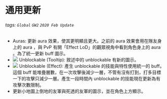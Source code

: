 # 通用更新

###### tags: `Global` `GW2` `2020 Feb Update`

* Auras: 更新 aura 效果，使其更明顯且更大。之前的 aura 效果會用在隊友身上的 aura ，與 PvP 有開「Effect LoD」的觀眾視角中看到角色身上的 aura 。為了統一更新 buff 圖示。
* ![][unblockable] Unblockable (Tooltip): 敘述中的 unblockable 有新的圖示。
* ![][unblockable effect] Unblockable (Effect): 產生 unblockable 的技能與特性使用統一的 buff。這個 buff 能堆疊層數，在一次攻擊後減少一層，不管有沒有打到，打多目標一下的攻擊只減少一層。產生一段時間內 unblockable 的技能現在更新為有攻擊次數限制。
* 更新小地圖上倒地的友軍與死透的友軍的圖示，並在角色上方顯示。

[unblockable]: https://wiki.guildwars2.com/images/6/6e/Unblockable.png
[unblockable effect]: https://wiki.guildwars2.com/images/thumb/f/f0/Unblockable_%28effect%29.png/32px-Unblockable_%28effect%29.png


